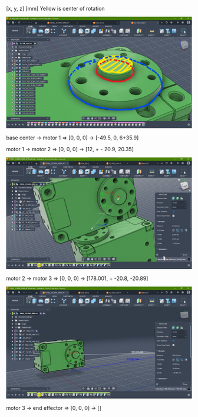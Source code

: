 [x, y, z] [mm]    Yellow is center of rotation

![1748975689486](image/README/1748975689486.png)

base center -> motor 1 => [0, 0, 0] -> [-49.5, 0, 6+35.9]

motor 1 -> motor 2 => [0, 0, 0] -> [12, + - 20.9, 20.35]

![1748976130627](image/README/1748976130627.png)

motor 2 -> motor 3 => [0, 0, 0] -> [178.001, + -20.8, -20.89]

![1748976228913](image/README/1748976228913.png)

motor 3 -> end effector => [0, 0, 0] -> []
